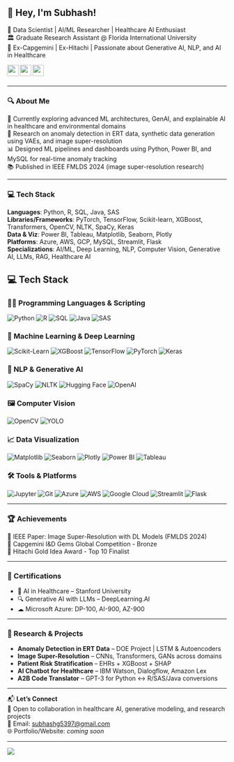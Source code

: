 ## 👋 Hey, I'm Subhash!

🚀 Data Scientist | AI/ML Researcher | Healthcare AI Enthusiast  
🏛️ Graduate Research Assistant @ Florida International University  
🧠 Ex-Capgemini | Ex-Hitachi | Passionate about Generative AI, NLP, and AI in Healthcare

<a href="https://www.linkedin.com/in/g-subhash/">
  <img align="left" width="26px" src="https://cdn.jsdelivr.net/npm/simple-icons@v3/icons/linkedin.svg" />
</a>
<a href="mailto:subhashg5397@gmail.com">
  <img align="left" width="26px" src="https://cdn.jsdelivr.net/npm/simple-icons@v3/icons/gmail.svg" />
</a>
<a href="https://github.com/SubhashG05">
  <img align="left" width="26px" src="https://cdn.jsdelivr.net/npm/simple-icons@v3/icons/github.svg" />
</a>
<br/><br/>

---

### 🔍 About Me
🌱 Currently exploring advanced ML architectures, GenAI, and explainable AI in healthcare and environmental domains  
🧪 Research on anomaly detection in ERT data, synthetic data generation using VAEs, and image super-resolution  
📊 Designed ML pipelines and dashboards using Python, Power BI, and MySQL for real-time anomaly tracking  
📚 Published in IEEE FMLDS 2024 (image super-resolution research)

---

### 💻 Tech Stack
**Languages**: Python, R, SQL, Java, SAS  
**Libraries/Frameworks**: PyTorch, TensorFlow, Scikit-learn, XGBoost, Transformers, OpenCV, NLTK, SpaCy, Keras  
**Data & Viz**: Power BI, Tableau, Matplotlib, Seaborn, Plotly  
**Platforms**: Azure, AWS, GCP, MySQL, Streamlit, Flask  
**Specializations**: AI/ML, Deep Learning, NLP, Computer Vision, Generative AI, LLMs, RAG, Healthcare AI  


## 💻 Tech Stack

### 👨‍💻 Programming Languages & Scripting
![Python](https://img.shields.io/badge/python-%233776AB.svg?style=for-the-badge&logo=python&logoColor=white)
![R](https://img.shields.io/badge/R-%23276DC3.svg?style=for-the-badge&logo=r&logoColor=white)
![SQL](https://img.shields.io/badge/SQL-%2300C7B7.svg?style=for-the-badge&logo=postgresql&logoColor=white)
![Java](https://img.shields.io/badge/Java-%23ED8B00.svg?style=for-the-badge&logo=openjdk&logoColor=white)
![SAS](https://img.shields.io/badge/SAS-%231B4FA1.svg?style=for-the-badge&logo=sas&logoColor=white)

### 🔬 Machine Learning & Deep Learning
![Scikit-Learn](https://img.shields.io/badge/scikit--learn-%23F7931E.svg?style=for-the-badge&logo=scikit-learn&logoColor=white)
![XGBoost](https://img.shields.io/badge/XGBoost-%23EC6B23.svg?style=for-the-badge&logo=xgboost&logoColor=white)
![TensorFlow](https://img.shields.io/badge/TensorFlow-%23FF6F00.svg?style=for-the-badge&logo=tensorflow&logoColor=white)
![PyTorch](https://img.shields.io/badge/PyTorch-%23EE4C2C.svg?style=for-the-badge&logo=pytorch&logoColor=white)
![Keras](https://img.shields.io/badge/Keras-%23D00000.svg?style=for-the-badge&logo=keras&logoColor=white)

### 🧠 NLP & Generative AI
![SpaCy](https://img.shields.io/badge/spacy-%23005688.svg?style=for-the-badge&logo=spacy&logoColor=white)
![NLTK](https://img.shields.io/badge/nltk-%231C2D5A.svg?style=for-the-badge&logo=python&logoColor=white)
![Hugging Face](https://img.shields.io/badge/HuggingFace-%23FFCC00.svg?style=for-the-badge&logo=huggingface&logoColor=black)
![OpenAI](https://img.shields.io/badge/OpenAI-412991?style=for-the-badge&logo=openai&logoColor=white)

### 🖼 Computer Vision
![OpenCV](https://img.shields.io/badge/OpenCV-%2300485F.svg?style=for-the-badge&logo=opencv&logoColor=white)
![YOLO](https://img.shields.io/badge/YOLO-%2318B3B2.svg?style=for-the-badge&logo=yolov5&logoColor=white)

### 📈 Data Visualization
![Matplotlib](https://img.shields.io/badge/Matplotlib-%23344B61.svg?style=for-the-badge&logo=matplotlib&logoColor=white)
![Seaborn](https://img.shields.io/badge/Seaborn-%230066A3.svg?style=for-the-badge&logo=python&logoColor=white)
![Plotly](https://img.shields.io/badge/Plotly-%231E88E5.svg?style=for-the-badge&logo=plotly&logoColor=white)
![Power BI](https://img.shields.io/badge/PowerBI-%23F2C811.svg?style=for-the-badge&logo=powerbi&logoColor=black)
![Tableau](https://img.shields.io/badge/Tableau-%23E97627.svg?style=for-the-badge&logo=tableau&logoColor=white)

### 🛠 Tools & Platforms
![Jupyter](https://img.shields.io/badge/Jupyter-%23F37626.svg?style=for-the-badge&logo=jupyter&logoColor=white)
![Git](https://img.shields.io/badge/git-%23F05032.svg?style=for-the-badge&logo=git&logoColor=white)
![Azure](https://img.shields.io/badge/Microsoft_Azure-%230072C6.svg?style=for-the-badge&logo=microsoftazure&logoColor=white)
![AWS](https://img.shields.io/badge/Amazon_AWS-%23232F3E.svg?style=for-the-badge&logo=amazonaws&logoColor=white)
![Google Cloud](https://img.shields.io/badge/Google_Cloud-%234285F4.svg?style=for-the-badge&logo=googlecloud&logoColor=white)
![Streamlit](https://img.shields.io/badge/Streamlit-%23FF4B4B.svg?style=for-the-badge&logo=streamlit&logoColor=white)
![Flask](https://img.shields.io/badge/Flask-%23000.svg?style=for-the-badge&logo=flask&logoColor=white)


---

### 🏆 Achievements
🏅 IEEE Paper: Image Super-Resolution with DL Models (FMLDS 2024)  
🥉 Capgemini I&D Gems Global Competition - Bronze  
🏅 Hitachi Gold Idea Award - Top 10 Finalist  

---

### 📜 Certifications
- 🧬 AI in Healthcare – Stanford University  
- 🔍 Generative AI with LLMs – DeepLearning.AI  
- ☁ Microsoft Azure: DP-100, AI-900, AZ-900  

---

### 🧪 Research & Projects
- **Anomaly Detection in ERT Data** – DOE Project | LSTM & Autoencoders  
- **Image Super-Resolution** – CNNs, Transformers, GANs across domains  
- **Patient Risk Stratification** – EHRs + XGBoost + SHAP  
- **AI Chatbot for Healthcare** – IBM Watson, Dialogflow, Amazon Lex  
- **A2B Code Translator** – GPT-3 for Python ↔ R/SAS/Java conversions

---

📬 **Let’s Connect**  
💼 Open to collaboration in healthcare AI, generative modeling, and research projects  
📧 Email: subhashg5397@gmail.com  
🌐 Portfolio/Website: *coming soon*

---
[![](https://visitcount.itsvg.in/api?id=SubhashG05&label=Profile%20Views&color=1&icon=5&pretty=true)](https://visitcount.itsvg.in)
